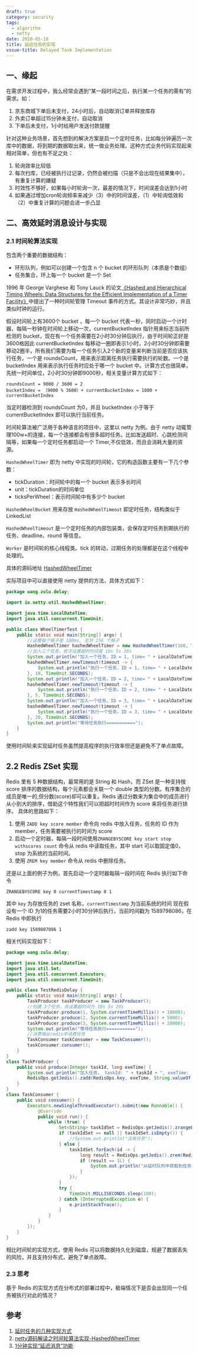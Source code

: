 ```yaml
---
draft: true
category: security
tags:
  - algorithm
  - netty
date: 2020-05-18
title: 延迟任务的实现
vssue-title: Delayed Task Implementation
---
```

## 一、缘起
在需求开发过程中，我么经常会遇到“某一段时间之后，执行某一个任务的需有”的需求。如：
1. 京东商城下单后未支付，24小时后，自动取消订单并释放库存
2. 外卖订单超过15分钟未支付，自动取消
3. 下单后未支付，1小时给用户发送付款提醒

针对这种业务场景，首先想到的解决方案是启一个定时任务，比如每分钟遍历一次库中的数据，将到期的数据取出来，统一做业务处理。这种方式业务代码实现起来相对简单，但也有不足之处：
1. 轮询效率比较低
2. 每次扫库，已经被执行过记录，仍然会被扫描（只是不会出现在结果集中），有重复计算的嫌疑
3. 时效性不够好，如果每小时轮询一次，最差的情况下，时间误差会达到1小时
4. 如果通过增加cron轮询频率来减少（3）中的时间误差，（1）中轮询低效和（2）中重复计算的问题会进一步凸显

## 二、高效延时消息设计与实现

### 2.1 时间轮算法实现
包含两个重要的数据结构：
* 环形队列，例如可以创建一个包含 n 个 bucket 的环形队列（本质是个数组）
* 任务集合，环上每一个 bucket 是一个 Set<Task>

1996 年 George Varghese 和 Tony Lauck 的论文[《Hashed and Hierarchical Timing Wheels: Data Structures for the Efficient Implementation of a Timer Facility》](http://cseweb.ucsd.edu/~varghese/PAPERS/twheel.ps.Z)中提出了一种时间轮管理 Timeout 事件的方式。其设计非常巧妙，并且类似时钟的运行。

假设时间轮上有3600个 bucket ，每一个 bucket 代表一秒，同时启动一个计时器，每隔一秒钟在时间轮上移动一次，currentBucketIndex 指针用来标志当前所检测的 bucket，现在有一个任务需要在2小时30分钟后执行，由于时间轮正好是3600格因此 currentBucketIndex 每移动一圈即表示1小时，2小时30分钟即需要移动2圈半，所有我们需要为每一个任务引入2个新的变量来判断当前是否应该执行任务，一个是 roundsCount，用来表示距离任务执行需要执行的轮数。一个是 bucketIndex 用来表示执行任务时应处于哪一个 bucket 中。计算方式也很简单，先统一时间单位，2小时30分钟即9000秒，相关变量计算方式如下：

``` 
roundsCount = 9000 / 3600 = 2
bucketIndex = （9000 % 3600）+ currentBucketIndex = 1800 + currentBucketIndex
``` 

当定时器检测到 roundsCount 为0，并且 bucketIndex 小于等于 currentBucketIndex 即可以执行当前任务。

时间轮算法被广泛用于各种语言的项目中，这里以 netty 为例。由于 netty 动辄管理100w+的连接，每一个连接都会有很多超时任务。比如发送超时、心跳检测间隔等，如果每一个定时任务都启动一个 Timer,不仅低效，而且会消耗大量的资源。

`HashedWheelTimer` 即为 netty 中实现的时间轮，它的构造函数主要有一下几个参数：
* tickDuration：时间轮中的每一个 bucket 表示多长时间 
* unit：tickDuration的时间单位
* ticksPerWheel：表示时间轮中有多少个 bucket

`HashedWheelBucket` 用来存放 `HashedWheelTimeout` 即定时任务，结构类似于LinkedList

`HashedWheelTimeout` 是一个定时任务的内部包装类，会保存定时任务到期执行的任务、deadline、round 等信息。

`Worker` 是时间轮的核心线程类。tick 的转动，过期任务的处理都是在这个线程中处理的。

具体的源码地址 [HashedWheelTimer](https://github.com/netty/netty/blob/4.1/common/src/main/java/io/netty/util/HashedWheelTimer.java)

实际项目中可以直接使用 netty 提供的方法，具体方式如下：
```java
package wang.zulu.delay;

import io.netty.util.HashedWheelTimer;

import java.time.LocalDateTime;
import java.util.concurrent.TimeUnit;

public class WheelTimerTest {
    public static void main(String[] args) {
        //设置每个格子是 100ms, 总共 256 个格子
        HashedWheelTimer hashedWheelTimer = new HashedWheelTimer(100, TimeUnit.MILLISECONDS, 256);
        //加入三个任务，依次设置超时时间是 10s 5s 20s
        System.out.println("加入一个任务，ID = 1, time= " + LocalDateTime.now());
        hashedWheelTimer.newTimeout(timeout -> {
            System.out.println("执行一个任务，ID = 1, time= " + LocalDateTime.now());
        }, 10, TimeUnit.SECONDS);
        System.out.println("加入一个任务，ID = 2, time= " + LocalDateTime.now());
        hashedWheelTimer.newTimeout(timeout -> {
            System.out.println("执行一个任务，ID = 2, time= " + LocalDateTime.now());
        }, 5, TimeUnit.SECONDS);
        System.out.println("加入一个任务，ID = 3, time= " + LocalDateTime.now());
        hashedWheelTimer.newTimeout(timeout -> {
            System.out.println("执行一个任务，ID = 3, time= " + LocalDateTime.now());
        }, 20, TimeUnit.SECONDS);
        System.out.println("等待任务执行===========");
    }
}

```
使用时间轮来实现延时任务虽然提高程序的执行效率但还是避免不了单点故障。

## 2.2 Redis ZSet 实现
Redis 里有 5 种数据结构，最常用的是 String 和 Hash，而 ZSet 是一种支持按 score 排序的数据结构，每个元素都会关联一个 double 类型的分数。有序集合的成员是唯一的,但分数(score)却可以重复。Redis 通过分数来为集合中的成员进行从小到大的排序，借助这个特性我们可以把超时时间作为 score 来将任务进行排序。
具体的思路如下：
1. 使用 `ZADD key score member` 命令向 redis 中放入任务，任务的 ID 作为 member，任务需要被执行的时间为 score
2. 启动一个定时器，每隔一段时间使用`ZRANGEBYSCORE key start stop withscores count` 命令从 redis 中读取任务，其中 start 可以取固定值0，stop 为系统的当前时间。
3. 使用 `ZREM key member` 命令从 redis 中删除任务。

还是以上面的例子为例，首先启动一个定时器每隔一段时间在 Redis 执行如下命令

```
ZRANGEBYSCORE key 0 currentTimestamp 0 1
```

其中 `key` 为存放任务的 zset 名称，`currentTimestamp` 为当前系统的时间
现在假设有一个 ID 为1的任务需要2小时30分钟后执行，当前时间戳为 1589798086，在 Redis 中即执行

```
zadd key 1589807086 1
```




相关代码实现如下：

```java
package wang.zulu.delay;

import java.time.LocalDateTime;
import java.util.Set;
import java.util.concurrent.Executors;
import java.util.concurrent.TimeUnit;

public class TestRedisDelay {
    public static void main(String[] args) {
        TaskProducer taskProducer = new TaskProducer();
        //创建 3个任务，并设置超时间为 10s 5s 20s
        taskProducer.produce(1, System.currentTimeMillis() + 10000);
        taskProducer.produce(2, System.currentTimeMillis() + 5000);
        taskProducer.produce(3, System.currentTimeMillis() + 20000);
        System.out.println("等待任务执行===========");
        //消费端从redis中消费任务
        TaskConsumer taskConsumer = new TaskConsumer();
        taskConsumer.consumer();
    }
}
class TaskProducer {
    public void produce(Integer taskId, long exeTime) {
        System.out.println("加入任务， taskId: " + taskId + ", exeTime: " + exeTime + ", 当前时间：" + LocalDateTime.now());
        RedisOps.getJedis().zadd(RedisOps.key, exeTime, String.valueOf(taskId));
    }
}
class TaskConsumer {
    public void consumer() {
        Executors.newSingleThreadExecutor().submit(new Runnable() {
            @Override
            public void run() {
                while (true) {
                    Set<String> taskIdSet = RedisOps.getJedis().zrangeByScore(RedisOps.key, 0, System.currentTimeMillis(), 0, 1);
                    if (taskIdSet == null || taskIdSet.isEmpty()) {
                        //System.out.println("没有任务");
                    } else {
                        taskIdSet.forEach(id -> {
                            long result = RedisOps.getJedis().zrem(RedisOps.key, id);
                            if (result == 1L) {
                                System.out.println("从延时队列中获取到任务，taskId:" + id + " , 当前时间：" + LocalDateTime.now());
                            }
                        });
                    }
                    try {
                        TimeUnit.MILLISECONDS.sleep(100);
                    } catch (InterruptedException e) {
                        e.printStackTrace();
                    }
                }
            }
        });
    }
}

```

相比时间轮的实现方式，使用 Redis 可以将数据持久化到磁盘，规避了数据丢失的风险，并且支持分布式，避免了单点故障。

### 2.3 思考
基于 Redis 的实现方式在分布式的部署过程中，极端情况下是否会出现同一个任务被执行对此的情况？


## 参考
1. [延时任务的几种实现方式](https://xie.infoq.cn/article/857cea9c7e0a05a483a8d5c96)
2. [netty源码解读之时间轮算法实现-HashedWheelTimer](https://zacard.net/2016/12/02/netty-hashedwheeltimer/)
3. [1分钟实现“延迟消息”功能](https://cloud.tencent.com/developer/article/1048667)